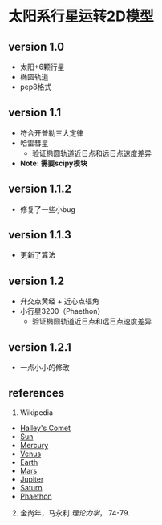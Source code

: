 # 太阳系行星运转2D模型
## version 1.0
- 太阳+6颗行星
- 椭圆轨道
- pep8格式
## version 1.1
- 符合开普勒三大定律
- 哈雷彗星
  - 验证椭圆轨道近日点和远日点速度差异
- **Note: 需要scipy模块**
## version 1.1.2
- 修复了一些小bug
## version 1.1.3
- 更新了算法
## version 1.2
- 升交点黄经 + 近心点辐角
- 小行星3200（Phaethon）
  - 验证椭圆轨道近日点和远日点速度差异
## version 1.2.1
- 一点小小的修改


## references
1. Wikipedia
  - [Halley's Comet](https://en.wikipedia.org/wiki/Halley%27s_Comet)
  - [Sun](https://en.wikipedia.org/wiki/Sun)
  - [Mercury](https://en.wikipedia.org/wiki/Mercury_(planet))
  - [Venus](https://en.wikipedia.org/wiki/Venus)
  - [Earth](https://en.wikipedia.org/wiki/Earth)
  - [Mars](https://en.wikipedia.org/wiki/Mars)
  - [Jupiter](https://en.wikipedia.org/wiki/Jupiter)
  - [Saturn](https://en.wikipedia.org/wiki/Saturn)
  - [Phaethon](https://en.wikipedia.org/wiki/3200_Phaethon)
2. 金尚年，马永利 *理论力学*， 74-79.
